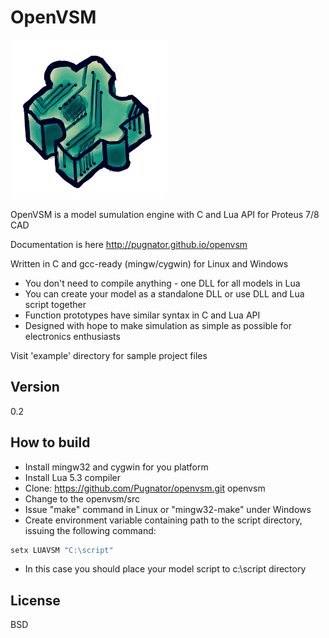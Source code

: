 OpenVSM
=========

![Openvsm logo by 4eRt0vKa](logo.png)

OpenVSM is a model sumulation engine with C and Lua API for Proteus 7/8 CAD

Documentation is here http://pugnator.github.io/openvsm

Written in C and gcc-ready (mingw/cygwin) for Linux and Windows

  - You don't need to compile anything - one DLL for all models in Lua
  - You can create your model as a standalone DLL or use DLL and Lua script together
  - Function prototypes have similar syntax in C and Lua API
  - Designed with hope to make simulation as simple as possible for electronics enthusiasts


Visit 'example' directory for sample project files

Version
----
0.2

How to build
--------------

  - Install mingw32 and cygwin for you platform
  - Install Lua 5.3 compiler
  - Clone: https://github.com/Pugnator/openvsm.git openvsm
  - Change to the openvsm/src
  - Issue "make" command in Linux or "mingw32-make" under Windows
  - Create environment variable containing path to the script directory,
issuing the following command:

```bat
setx LUAVSM "C:\script"
```
  - In this case you should place your model script to c:\script directory

License
----

BSD
